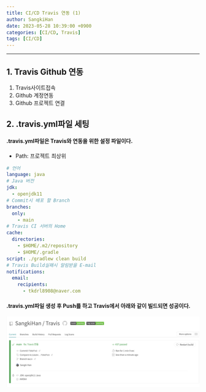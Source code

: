 ```yaml
---
title: CI/CD Travis 연동 (1)
author: SangkiHan
date: 2023-05-28 10:39:00 +0900
categories: [CI/CD, Travis]
tags: [CI/CD]
---
```

------------

## 1. Travis Github 연동
1.  Travis사이트접속 
2.  Github 계정연동
3.  Github 프로젝트 연결

## 2. .travis.yml파일 세팅
#### .travis.yml파일은 Travis와 연동을 위한 설정 파일이다.
+   Path: 프로젝트 최상위

``` yml
# 언어
language: java
# Java 버전
jdk:
  - openjdk11
# Commit시 배포 할 Branch
branches:
  only:
    - main
# Travis CI 서버의 Home
cache:
  directories:
    - $HOME/.m2/repository
    - $HOME/.gradle
script: ./gradlew clean build
# Travis Build실패시 알림받을 E-mail
notifications:
  email:
    recipients:
      - tkdrl8908@naver.com
```


#### .travis.yml파일 생성 후 Push를 하고 Travis에서 아래와 같이 빌드되면 성공이다.
![Traivis](/assets/img/post/2023-05-28-travis/travis-1.png)